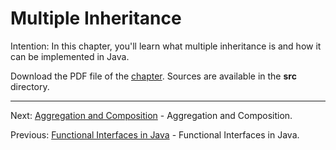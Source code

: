 # Multiple Inheritance

Intention: In this chapter, you'll learn what multiple inheritance is and how it can be implemented in Java.

Download the PDF file of the [chapter](chapter_28.pdf). Sources are available in the <b>src</b> directory. 

<hr>

Next: [Aggregation and Composition](chapter_29.md "Aggregation and Composition") - Aggregation and Composition.

Previous: [Functional Interfaces in Java](chapter_27.md "Functional Interfaces in Java") -
Functional Interfaces in Java.